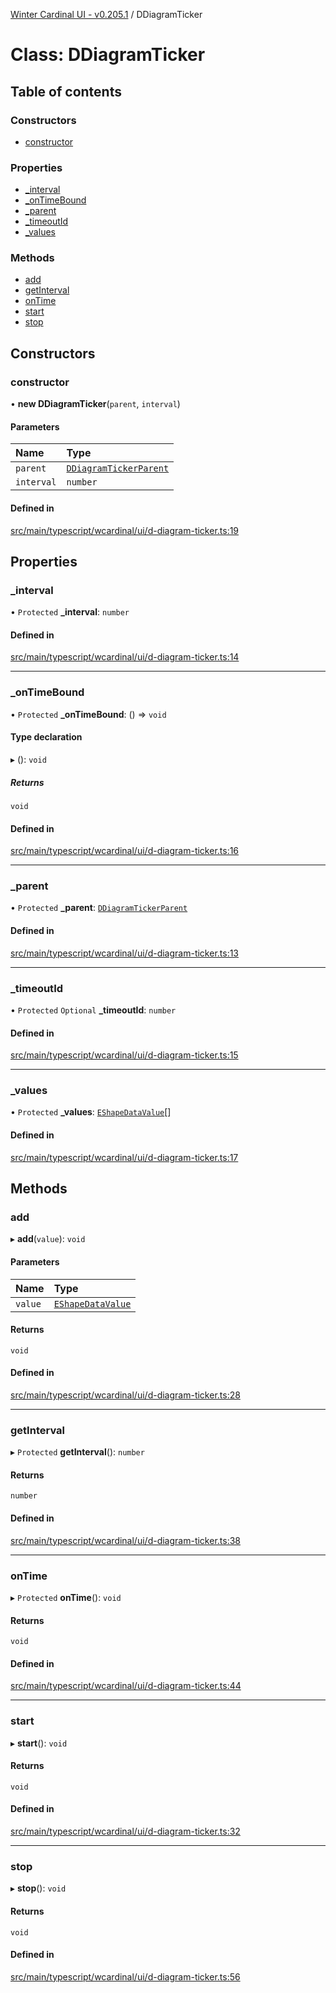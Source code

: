 [Winter Cardinal UI - v0.205.1](../index.md) / DDiagramTicker

# Class: DDiagramTicker

## Table of contents

### Constructors

- [constructor](DDiagramTicker.md#constructor)

### Properties

- [\_interval](DDiagramTicker.md#_interval)
- [\_onTimeBound](DDiagramTicker.md#_ontimebound)
- [\_parent](DDiagramTicker.md#_parent)
- [\_timeoutId](DDiagramTicker.md#_timeoutid)
- [\_values](DDiagramTicker.md#_values)

### Methods

- [add](DDiagramTicker.md#add)
- [getInterval](DDiagramTicker.md#getinterval)
- [onTime](DDiagramTicker.md#ontime)
- [start](DDiagramTicker.md#start)
- [stop](DDiagramTicker.md#stop)

## Constructors

### constructor

• **new DDiagramTicker**(`parent`, `interval`)

#### Parameters

| Name | Type |
| :------ | :------ |
| `parent` | [`DDiagramTickerParent`](../interfaces/DDiagramTickerParent.md) |
| `interval` | `number` |

#### Defined in

[src/main/typescript/wcardinal/ui/d-diagram-ticker.ts:19](https://github.com/winter-cardinal/winter-cardinal-ui/blob/v0.205.1/src/main/typescript/wcardinal/ui/d-diagram-ticker.ts#L19)

## Properties

### \_interval

• `Protected` **\_interval**: `number`

#### Defined in

[src/main/typescript/wcardinal/ui/d-diagram-ticker.ts:14](https://github.com/winter-cardinal/winter-cardinal-ui/blob/v0.205.1/src/main/typescript/wcardinal/ui/d-diagram-ticker.ts#L14)

___

### \_onTimeBound

• `Protected` **\_onTimeBound**: () => `void`

#### Type declaration

▸ (): `void`

##### Returns

`void`

#### Defined in

[src/main/typescript/wcardinal/ui/d-diagram-ticker.ts:16](https://github.com/winter-cardinal/winter-cardinal-ui/blob/v0.205.1/src/main/typescript/wcardinal/ui/d-diagram-ticker.ts#L16)

___

### \_parent

• `Protected` **\_parent**: [`DDiagramTickerParent`](../interfaces/DDiagramTickerParent.md)

#### Defined in

[src/main/typescript/wcardinal/ui/d-diagram-ticker.ts:13](https://github.com/winter-cardinal/winter-cardinal-ui/blob/v0.205.1/src/main/typescript/wcardinal/ui/d-diagram-ticker.ts#L13)

___

### \_timeoutId

• `Protected` `Optional` **\_timeoutId**: `number`

#### Defined in

[src/main/typescript/wcardinal/ui/d-diagram-ticker.ts:15](https://github.com/winter-cardinal/winter-cardinal-ui/blob/v0.205.1/src/main/typescript/wcardinal/ui/d-diagram-ticker.ts#L15)

___

### \_values

• `Protected` **\_values**: [`EShapeDataValue`](../interfaces/EShapeDataValue.md)[]

#### Defined in

[src/main/typescript/wcardinal/ui/d-diagram-ticker.ts:17](https://github.com/winter-cardinal/winter-cardinal-ui/blob/v0.205.1/src/main/typescript/wcardinal/ui/d-diagram-ticker.ts#L17)

## Methods

### add

▸ **add**(`value`): `void`

#### Parameters

| Name | Type |
| :------ | :------ |
| `value` | [`EShapeDataValue`](../interfaces/EShapeDataValue.md) |

#### Returns

`void`

#### Defined in

[src/main/typescript/wcardinal/ui/d-diagram-ticker.ts:28](https://github.com/winter-cardinal/winter-cardinal-ui/blob/v0.205.1/src/main/typescript/wcardinal/ui/d-diagram-ticker.ts#L28)

___

### getInterval

▸ `Protected` **getInterval**(): `number`

#### Returns

`number`

#### Defined in

[src/main/typescript/wcardinal/ui/d-diagram-ticker.ts:38](https://github.com/winter-cardinal/winter-cardinal-ui/blob/v0.205.1/src/main/typescript/wcardinal/ui/d-diagram-ticker.ts#L38)

___

### onTime

▸ `Protected` **onTime**(): `void`

#### Returns

`void`

#### Defined in

[src/main/typescript/wcardinal/ui/d-diagram-ticker.ts:44](https://github.com/winter-cardinal/winter-cardinal-ui/blob/v0.205.1/src/main/typescript/wcardinal/ui/d-diagram-ticker.ts#L44)

___

### start

▸ **start**(): `void`

#### Returns

`void`

#### Defined in

[src/main/typescript/wcardinal/ui/d-diagram-ticker.ts:32](https://github.com/winter-cardinal/winter-cardinal-ui/blob/v0.205.1/src/main/typescript/wcardinal/ui/d-diagram-ticker.ts#L32)

___

### stop

▸ **stop**(): `void`

#### Returns

`void`

#### Defined in

[src/main/typescript/wcardinal/ui/d-diagram-ticker.ts:56](https://github.com/winter-cardinal/winter-cardinal-ui/blob/v0.205.1/src/main/typescript/wcardinal/ui/d-diagram-ticker.ts#L56)
